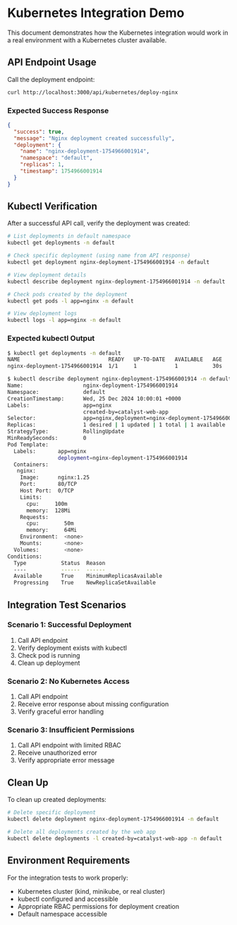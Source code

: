 # Kubernetes Integration Demo

This document demonstrates how the Kubernetes integration would work in a real environment with a Kubernetes cluster available.

## API Endpoint Usage

Call the deployment endpoint:
```bash
curl http://localhost:3000/api/kubernetes/deploy-nginx
```

### Expected Success Response
```json
{
  "success": true,
  "message": "Nginx deployment created successfully",
  "deployment": {
    "name": "nginx-deployment-1754966001914",
    "namespace": "default",
    "replicas": 1,
    "timestamp": 1754966001914
  }
}
```

## Kubectl Verification

After a successful API call, verify the deployment was created:

```bash
# List deployments in default namespace
kubectl get deployments -n default

# Check specific deployment (using name from API response)
kubectl get deployment nginx-deployment-1754966001914 -n default

# View deployment details
kubectl describe deployment nginx-deployment-1754966001914 -n default

# Check pods created by the deployment
kubectl get pods -l app=nginx -n default

# View deployment logs
kubectl logs -l app=nginx -n default
```

### Expected kubectl Output

```bash
$ kubectl get deployments -n default
NAME                            READY   UP-TO-DATE   AVAILABLE   AGE
nginx-deployment-1754966001914  1/1     1            1           30s

$ kubectl describe deployment nginx-deployment-1754966001914 -n default
Name:                   nginx-deployment-1754966001914
Namespace:              default
CreationTimestamp:      Wed, 25 Dec 2024 10:00:01 +0000
Labels:                 app=nginx
                        created-by=catalyst-web-app
Selector:               app=nginx,deployment=nginx-deployment-1754966001914
Replicas:               1 desired | 1 updated | 1 total | 1 available | 0 unavailable
StrategyType:           RollingUpdate
MinReadySeconds:        0
Pod Template:
  Labels:       app=nginx
                deployment=nginx-deployment-1754966001914
  Containers:
   nginx:
    Image:      nginx:1.25
    Port:       80/TCP
    Host Port:  0/TCP
    Limits:
      cpu:     100m
      memory:  128Mi
    Requests:
      cpu:        50m
      memory:     64Mi
    Environment:  <none>
    Mounts:       <none>
  Volumes:        <none>
Conditions:
  Type           Status  Reason
  ----           ------  ------
  Available      True    MinimumReplicasAvailable
  Progressing    True    NewReplicaSetAvailable
```

## Integration Test Scenarios

### Scenario 1: Successful Deployment
1. Call API endpoint
2. Verify deployment exists with kubectl
3. Check pod is running
4. Clean up deployment

### Scenario 2: No Kubernetes Access
1. Call API endpoint
2. Receive error response about missing configuration
3. Verify graceful error handling

### Scenario 3: Insufficient Permissions
1. Call API endpoint with limited RBAC
2. Receive unauthorized error
3. Verify appropriate error message

## Clean Up

To clean up created deployments:
```bash
# Delete specific deployment
kubectl delete deployment nginx-deployment-1754966001914 -n default

# Delete all deployments created by the web app
kubectl delete deployments -l created-by=catalyst-web-app -n default
```

## Environment Requirements

For the integration tests to work properly:
- Kubernetes cluster (kind, minikube, or real cluster)
- kubectl configured and accessible
- Appropriate RBAC permissions for deployment creation
- Default namespace accessible